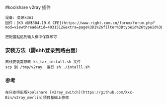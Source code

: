 #koolshare v2ray 插件
   

    设备: 斐讯k3A1
    固件：[K3 梅林384.19.0 CFE](https://www.right.com.cn/forum/forum.php?mod=viewthread&tid=4031512&extra=page%3D1%26filter%3Dtypeid%26typeid%3D15)
    
    把配置黏贴到输入框中保存即可
    
### 安装方法（需shh登录到路由器）
     
    离线安装需修改 ks_tar_install.sh 文件
    scp 到 /tmp/v2ray  运行 sh ./intalll.sh 

    
### 参考
    
    在只支持旧版koolshare [v2ray_switch](https://github.com/Xxx-Bin/v2ray_merlin)项目基础上修改
    